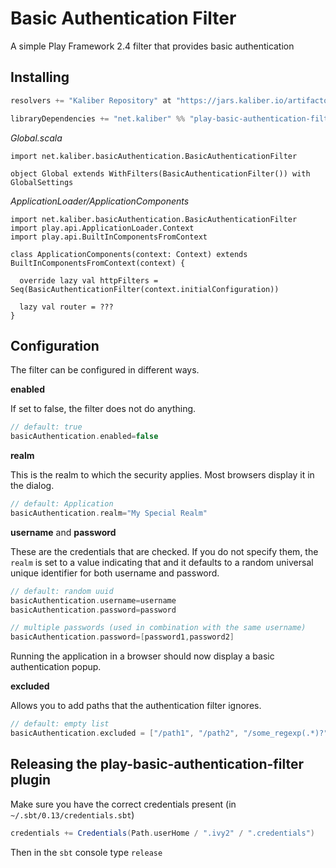 # Basic Authentication Filter

A simple Play Framework 2.4 filter that provides basic authentication

## Installing

```scala
resolvers += "Kaliber Repository" at "https://jars.kaliber.io/artifactory/libs-release-local"

libraryDependencies += "net.kaliber" %% "play-basic-authentication-filter" % "0.7"
```

*Global.scala*
```
import net.kaliber.basicAuthentication.BasicAuthenticationFilter

object Global extends WithFilters(BasicAuthenticationFilter()) with GlobalSettings
```

*ApplicationLoader/ApplicationComponents*
```
import net.kaliber.basicAuthentication.BasicAuthenticationFilter
import play.api.ApplicationLoader.Context
import play.api.BuiltInComponentsFromContext

class ApplicationComponents(context: Context) extends BuiltInComponentsFromContext(context) {

  override lazy val httpFilters = Seq(BasicAuthenticationFilter(context.initialConfiguration))

  lazy val router = ???
}
```

## Configuration

The filter can be configured in different ways.

**enabled**

If set to false, the filter does not do anything.

```scala
// default: true
basicAuthentication.enabled=false
```

**realm**

This is the realm to which the security applies. Most browsers display it
in the dialog.

```scala
// default: Application
basicAuthentication.realm="My Special Realm"
```

**username** and **password**

These are the credentials that are checked. If you do not specify them, the `realm`
is set to a value indicating that and it defaults to a random universal unique
identifier for both username and password.

```scala
// default: random uuid
basicAuthentication.username=username
basicAuthentication.password=password

// multiple passwords (used in combination with the same username)
basicAuthentication.password=[password1,password2]
```
Running the application in a browser should now display a basic authentication popup.

**excluded**

Allows you to add paths that the authentication filter ignores.

```scala
// default: empty list
basicAuthentication.excluded = ["/path1", "/path2", "/some_regexp(.*)?"]
```

## Releasing the play-basic-authentication-filter plugin

Make sure you have the correct credentials present (in `~/.sbt/0.13/credentials.sbt`)

```scala
credentials += Credentials(Path.userHome / ".ivy2" / ".credentials")
```

Then in the `sbt` console type `release`


